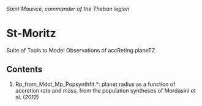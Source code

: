 _Saint Maurice, commander of the Theban legion_

# St-Moritz
Suite of Tools to Model Observations of accRetIng planeTZ

## Contents

1. Rp_from_Mdot_Mp_Popsynthfit.*: planet radius as a function of accretion rate and mass, from the population syntheses of Mordasini et al. (2012)
